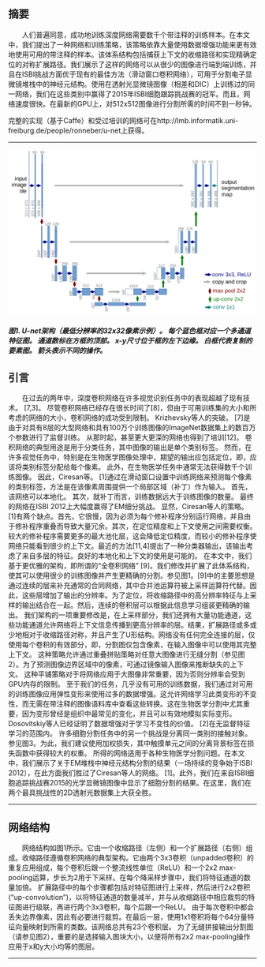 ## 摘要

　　人们普遍同意，成功地训练深度网络需要数千个带注释的训练样本。在本文中，我们提出了一种网络和训练策略，该策略依靠大量使用数据增强功能来更有效地使用可用的带注释的样本。该体系结构包括捕获上下文的收缩路径和实现精确定位的对称扩展路径。我们展示了这样的网络可以从很少的图像进行端到端训练，并且在ISBI挑战方面优于现有的最佳方法（滑动窗口卷积网络），可用于分割电子显微镜堆栈中的神经元结构。使用在透射光显微镜图像（相差和DIC）上训练过的同一网络，我们在这些类别中赢得了2015年ISBI细胞跟踪挑战赛的冠军。而且，网络速度很快。在最新的GPU上，对512x512图像进行分割所需的时间不到一秒钟。

完整的实现（基于Caffe）和受过培训的网络可在http://lmb.informatik.uni-freiburg.de/people/ronneber/u-net上获得。

---

![img](图1.png)

##### 图1. U-net架构（最低分辨率的32x32像素示例）。 每个蓝色框对应一个多通道特征图。 通道数标在方框的顶部。 x-y尺寸位于框的左下边缘。 白框代表复制的要素图。 箭头表示不同的操作。

## 引言

　　在过去的两年中，深度卷积网络在许多视觉识别任务中的表现超越了现有技术。 [7,3]。 尽管卷积网络已经存在很长时间了[8]，但由于可用训练集的大小和所考虑的网络的大小，卷积网络的成功受到限制。 Krizhevsky等人的突破。 [7]是由于对具有8层的大型网络和具有100万个训练图像的ImageNet数据集上的数百万个参数进行了监督训练。 从那时起，甚至更大更深的网络也得到了培训[12]。
卷积网络的典型用途是用于分类任务，其中图像的输出是单个类别标签。 然而，在许多视觉任务中，特别是在生物医学图像处理中，期望的输出应包括定位，即，应该将类别标签分配给每个像素。 此外，在生物医学任务中通常无法获得数千个训练图像。
因此，Ciresan等。 [1]通过在滑动窗口设置中训练网络来预测每个像素的类别标签，方法是在该像素周围提供一个局部区域（补丁）作为输入。 首先，该网络可以本地化。 其次，就补丁而言，训练数据远大于训练图像的数量。 最终的网络在ISBI 2012上大幅度赢得了EM细分挑战。
显然，Ciresan等人的策略。 [1]有两个缺点。首先，它很慢，因为必须为每个修补程序分别运行网络，并且由于修补程序重叠而导致大量冗余。其次，在定位精度和上下文使用之间需要权衡。较大的修补程序需要更多的最大池化层，这会降低定位精度，而较小的修补程序使网络只能看到很少的上下文。最近的方法[11,4]提出了一种分类器输出，该输出考虑了来自多层的特征。良好的本地化和上下文的使用是可能的。
在本文中，我们基于更优雅的架构，即所谓的“全卷积网络” [9]。我们修改并扩展了此体系结构，使其可以使用很少的训练图像并产生更精确的分割。参见图1。[9]中的主要思想是通过连续的层来补充通常的合同网络，其中合并池运算符被上采样运算符代替。因此，这些层增加了输出的分辨率。为了定位，将收缩路径中的高分辨率特征与上采样的输出结合在一起。然后，连续的卷积层可以根据此信息学习组装更精确的输出。
我们架构的一项重要修改是，在上采样部分，我们还拥有大量功能通道，这些功能通道允许网络将上下文信息传播到更高分辨率的层。结果，扩展路径或多或少地相对于收缩路径对称，并且产生了U形结构。网络没有任何完全连接的层，仅使用每个卷积的有效部分，即，分割图仅包含像素，在输入图像中可以使用其完整上下文。
这种策略允许通过重叠拼贴策略对任意大图像进行无缝分割（参见图2）。为了预测图像边界区域中的像素，可通过镜像输入图像来推断缺失的上下文。
这种平铺策略对于将网络应用于大图像非常重要，因为否则分辨率会受到GPU内存的限制。
至于我们的任务，几乎没有可用的训练数据，我们通过对可用的训练图像应用弹性变形来使用过多的数据增强。这允许网络学习此类变形的不变性，而无需在带注释的图像语料库中查看这些转换。这在生物医学分割中尤其重要，因为变形曾经是组织中最常见的变化，并且可以有效地模拟实际变形。 Dosovitskiy等人已经证明了数据增强对于学习不变性的价值。 [2]在无监督特征学习的范围内。
许多细胞分割任务中的另一个挑战是分离同一类别的接触对象。参见图3。为此，我们建议使用加权损失，其中触摸单元之间的分离背景标签在损失函数中获得较大的权重。
所得的网络适用于各种生物医学分割问题。在本文中，我们展示了关于EM堆栈中神经元结构分割的结果（一场持续的竞争始于ISBI 2012），在此方面我们胜过了Ciresan等人的网络。 [1]。此外，我们在来自ISBI细胞追踪挑战赛2015的光学显微镜图像中显示了细胞分割的结果。在这里，我们在两个最具挑战性的2D透射光数据集上大获全胜。




---

## 网络结构


　　网络结构如图1所示。它由一个收缩路径（左侧）和一个扩展路径（右侧）组成。收缩路径遵循卷积网络的典型架构。它由两个3x3卷积（unpadded卷积）的重复应用组成，每个卷积后跟一个整流线性单位（ReLU）和一个2x2 max-pooling运算，步长为2用于下采样。在每个降采样步骤中，我们将特征通道的数量加倍。
扩展路径中的每个步骤都包括对特征图进行上采样，然后进行2x2卷积(“up-convolution”)，以将特征通道的数量减半，并与从收缩路径中相应裁剪的特征图进行级联，再进行两个3x3卷积，每个后跟一个ReLU。
由于每次卷积中都会丢失边界像素，因此有必要进行裁剪。在最后一层，使用1x1卷积将每个64分量特征向量映射到所需的类数。该网络总共有23个卷积层。
为了无缝拼接输出分割图（请参见图2），重要的是选择输入图块大小，以便将所有2x2 max-pooling操作应用于x和y大小均等的图层。





---